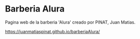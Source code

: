 # Barberia Alura

Pagina web de la barberia 'Alura' creado por PINAT, Juan Matias.

https://juanmatiaspinat.github.io/barberiaAlura/

